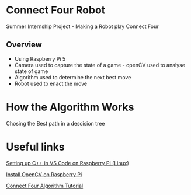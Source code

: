 # Connect Four Robot
Summer Internship Project - Making a Robot play Connect Four


## Overview
- Using Raspberry Pi 5
- Camera used to capture the state of a game - openCV used to analyse state of game
- Algorithm used to determine the next best move
- Robot used to enact the move

# How the Algorithm Works
Chosing the Best path in a descision tree


# Useful links

[Setting up C++ in VS Code on Raspberry Pi (Linux)](https://code.visualstudio.com/docs/cpp/config-linux)

[Install OpenCV on Raspberry Pi](https://qengineering.eu/install%20opencv%20on%20raspberry%20pi%205.html)

[Connect Four Algorithm Tutorial](http://blog.gamesolver.org/)
